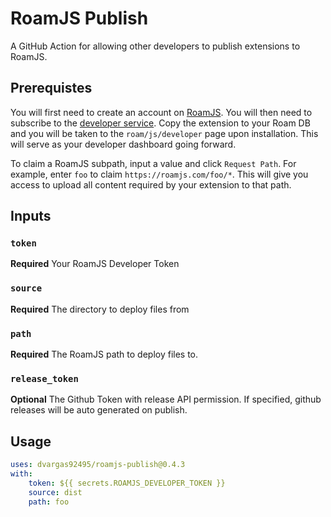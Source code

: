 # RoamJS Publish

A GitHub Action for allowing other developers to publish extensions to RoamJS.

## Prerequistes

You will first need to create an account on [RoamJS](https://roamjs.com). You will then need to subscribe to the [developer service](https://roamjs.com/services/developer). Copy the extension to your Roam DB and you will be taken to the `roam/js/developer` page upon installation. This will serve as your developer dashboard going forward.

To claim a RoamJS subpath, input a value and click `Request Path`. For example, enter `foo` to claim `https://roamjs.com/foo/*`. This will give you access to upload all content required by your extension to that path.

## Inputs

### `token`

**Required** Your RoamJS Developer Token

### `source`

**Required** The directory to deploy files from

### `path`

**Required** The RoamJS path to deploy files to.

### `release_token`

**Optional** The Github Token with release API permission. If specified, github releases will be auto generated on publish.

## Usage

```yaml
uses: dvargas92495/roamjs-publish@0.4.3
with:
    token: ${{ secrets.ROAMJS_DEVELOPER_TOKEN }}
    source: dist
    path: foo
```
